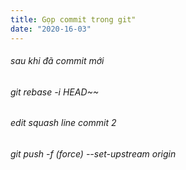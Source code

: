 ```yaml
---
title: Gọp commit trong git"
date: "2020-16-03"
---
```

###### sau khi đã commit mới
###### git rebase -i HEAD~~
###### edit squash line commit 2
###### git push -f (force) --set-upstream origin <branch>


